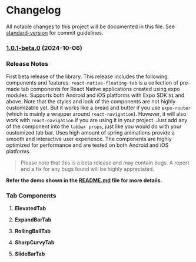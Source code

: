 # Changelog

All notable changes to this project will be documented in this file. See [standard-version](https://github.com/conventional-changelog/standard-version) for commit guidelines.

### [1.0.1-beta.0](https://github.com/moeen-mahmud/react-native-floating-tab/compare/v1.0.1...v1.0.1-beta.0) (2024-10-06)

### Release Notes

First beta release of the library. This release includes the following components and features. `react-native-floating-tab` is a collection of pre-made tab components for React Native applications created using expo modules. Supports both Android and iOS platforms with Expo SDK `51` and above. Note that the styles and look of the components are not highly customizable yet. But it works like a bread and butter if you use `expo-router` (which is mainly a wrapper around `react-navigation`). However, it will also work with `react-navigation` if you are using it in your project. Just add any of the component into the `tabbar props`, just like you would do with your customized tab bar. Uses high amount of spring animations provide a smooth and interactive user experience. The components are highly optimized for performance and are tested on both Android and iOS platforms.

>Please note that this is a beta release and may contain bugs. A report and a fix for any bugs found will be highly appreciated.

**Refer the demo shown in the [README.md](https://github.com/moeen-mahmud/react-native-floating-tab/blob/main/README.md#demo) file for more details.**

### Tab Components

1. **ElevatedTab**

2. **ExpandBarTab**

3. **RollingBallTab**

4. **SharpCurvyTab**

5. **SlideBarTab**

